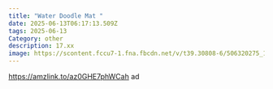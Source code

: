 ```yaml
---
title: "Water Doodle Mat "
date: 2025-06-13T06:17:13.509Z
tags: 2025-06-13
Category: other
description: 17.xx
image: https://scontent.fccu7-1.fna.fbcdn.net/v/t39.30808-6/506320275_1865561290668977_3338302054634722779_n.jpg?stp=dst-jpg_s600x600_tt6&_nc_cat=103&ccb=1-7&_nc_sid=aa7b47&_nc_ohc=95mpgFp6TPcQ7kNvwFkbCuY&_nc_oc=AdmLuZXVkKqU0ICfUEMpVTJEnv78GEDZKvfgkX11Q4RfQVJbfPQI787bKlXS1IjDRe8_ZIGFdq_Pdh-h9pS1vRE0&_nc_zt=23&_nc_ht=scontent.fccu7-1.fna&_nc_gid=wUv21szZLgiK8Qqwibo_1A&oh=00_AfN7bfkRnKJhn3o8NzHrW_KVKdX3rKcx8St4hZPPkfqfJA&oe=6851A5D8
---
```

https://amzlink.to/az0GHE7phWCah ad